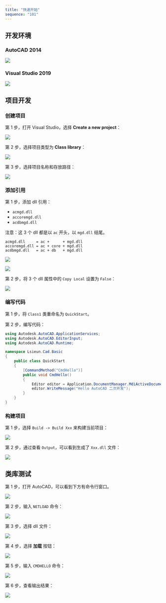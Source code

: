 ```yaml
---
title: "快速开始"
sequence: "101"
---
```


## 开发环境

### AutoCAD 2014

![](/assets/images/cad/csharp/quick/dev-001-autocad-2014.png)

### Visual Studio 2019

![](/assets/images/cad/csharp/quick/dev-002-visual-studio-2019.png)

## 项目开发

### 创建项目

第 1 步，打开 Visual Studio，选择 **Create a new project**：

![](/assets/images/cad/csharp/quick/dev-003-create-new-project.png)

第 2 步，选择项目类型为 **Class library**：

![](/assets/images/cad/csharp/quick/dev-004-create-class-library.png)

第 3 步，选择项目名称和存放路径：

![](/assets/images/cad/csharp/quick/dev-005-configure.png)

### 添加引用

第 1 步，添加 dll 引用：

- `acmgd.dll`
- `accoremgd.dll`
- `acdbmgd.dll`

注意：这 3 个 dll 都是以 `ac` 开头，以 `mgd.dll` 结尾。

```text
acmgd.dll     = ac +      + mgd.dll
accoremgd.dll = ac + core + mgd.dll
acdbmgd.dll   = ac + db   + mgd.dll
```

![](/assets/images/cad/csharp/quick/dev-006-add-reference.png)

![](/assets/images/cad/csharp/quick/dev-007-browse-dll.png)

第 2 步，将 3 个 dll 属性中的 `Copy Local` 设置为 `False`：

![](/assets/images/cad/csharp/quick/dev-008-dll-copy-local-false.png)


### 编写代码

第 1 步，将 `Class1` 类重命名为 `QuickStart`。

第 2 步，编写代码：

```csharp
using Autodesk.AutoCAD.ApplicationServices;
using Autodesk.AutoCAD.EditorInput;
using Autodesk.AutoCAD.Runtime;

namespace Lsieun.Cad.Basic
{
    public class QuickStart
    {
        [CommandMethod("CmdHello")]
        public void CmdHello()
        {
            Editor editor = Application.DocumentManager.MdiActiveDocument.Editor;
            editor.WriteMessage("Hello AutoCAD 二次开发");
        }
    }
}
```



### 构建项目

第 1 步，选择 `Build -> Build Xxx` 来构建当前项目：

![](/assets/images/cad/csharp/quick/dev-009-build-project.png)

第 2 步，通过查看 `Output`，可以看到生成了 `Xxx.dll` 文件：

![](/assets/images/cad/csharp/quick/dev-010-build-success.png)

## 类库测试

第 1 步，打开 AutoCAD，可以看到下方有命令行窗口。

![](/assets/images/cad/csharp/quick/dev-011-autocad.png)

第 2 步，输入 `NETLOAD` 命令：

![](/assets/images/cad/csharp/quick/dev-012-autocad-netload.png)

第 3 步，选择 dll 文件：

![](/assets/images/cad/csharp/quick/dev-013-autocad-select-dll.png)

第 4 步，选择 **加载** 按钮：

![](/assets/images/cad/csharp/quick/dev-014-autocad-load-dll.png)

第 5 步，输入 `CMDHELLO` 命令：

![](/assets/images/cad/csharp/quick/dev-015-autocad-cmd-hello.png)

第 6 步，查看输出结果：

![](/assets/images/cad/csharp/quick/dev-016-autocad-cmd-hello-output.png)

